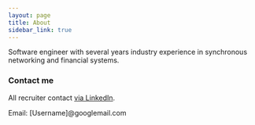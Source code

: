 ```yaml
---
layout: page
title: About
sidebar_link: true
---
```



Software engineer with several years industry experience in synchronous networking and financial systems.

### Contact me

All recruiter contact [via LinkedIn](https://www.linkedin.com/in/hector-grebbell-98850b60). 

Email: \[Username\]@googlemail.com
